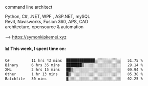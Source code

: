 command line architect

Python, C#, .NET, WPF , ASP.NET, mySQL <br>
Revit, Navisworks, Fusion 360, APS, CAD <br>
architecture, opensource & automation<br>
<br>
--> https://symonkipkemei.xyz

#### 📊 This week, I spent time on:
<!--START_SECTION:waka-->

```txt
C#          11 hrs 43 mins  █████████████░░░░░░░░░░░░   51.75 %
Binary      6 hrs 35 mins   ███████▒░░░░░░░░░░░░░░░░░   29.14 %
XML         2 hrs 15 mins   ██▒░░░░░░░░░░░░░░░░░░░░░░   09.94 %
Other       1 hr 13 mins    █▒░░░░░░░░░░░░░░░░░░░░░░░   05.38 %
Batchfile   30 mins         ▓░░░░░░░░░░░░░░░░░░░░░░░░   02.25 %
```

<!--END_SECTION:waka-->
